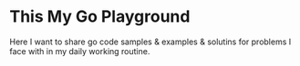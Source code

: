# This My Go Playground

Here I want to share go code samples & examples & solutins 
for problems I face with in my daily working routine. 

